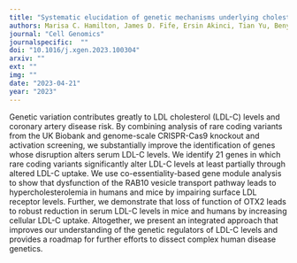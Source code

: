 ```yaml
---
title: "Systematic elucidation of genetic mechanisms underlying cholesterol uptake"
authors: Marisa C. Hamilton, James D. Fife, Ersin Akinci, Tian Yu, Benyapa Khowpinitchai, Minsun Cha,Sammy Barkal,Thi Tun Thi,Grace H.T. Yeo,Juan Pablo Ramos Barroso,Matthew Jake Francoeur,Minja Velimirovic,David K. Gifford,Guillaume Lettre,Haojie Yu,Christopher A. Cassa,Richard I. Sherwood
journal: "Cell Genomics"
journalspecific:  ""
doi: "10.1016/j.xgen.2023.100304"
arxiv: ""
ext: ""
img: ""
date: "2023-04-21"
year: "2023"
---
```


Genetic variation contributes greatly to LDL cholesterol (LDL-C) levels and coronary artery disease risk. By combining analysis of rare coding variants from the UK Biobank and genome-scale CRISPR-Cas9 knockout and activation screening, we substantially improve the identification of genes whose disruption alters serum LDL-C levels. We identify 21 genes in which rare coding variants significantly alter LDL-C levels at least partially through altered LDL-C uptake. We use co-essentiality-based gene module analysis to show that dysfunction of the RAB10 vesicle transport pathway leads to hypercholesterolemia in humans and mice by impairing surface LDL receptor levels. Further, we demonstrate that loss of function of OTX2 leads to robust reduction in serum LDL-C levels in mice and humans by increasing cellular LDL-C uptake. Altogether, we present an integrated approach that improves our understanding of the genetic regulators of LDL-C levels and provides a roadmap for further efforts to dissect complex human disease genetics.

